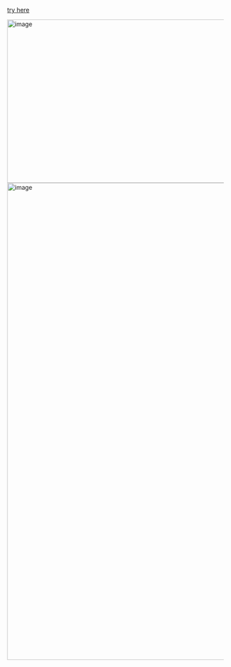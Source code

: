 [try here](https://areyoucoworker.vercel.app)

<img width="686" height="380" alt="image" src="https://github.com/user-attachments/assets/6dd99a70-1c57-4f51-ad14-ff1ed7803b13" />

<img width="774" height="1110" alt="image" src="https://github.com/user-attachments/assets/03da4a99-2c52-4d0b-aac9-96b8ebb1c016" />
